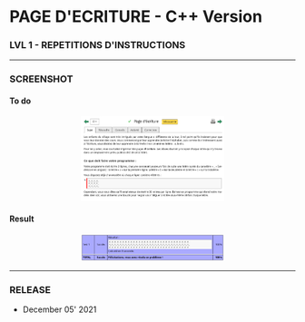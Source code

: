 # PAGE D'ECRITURE - C++ Version
### LVL 1 - REPETITIONS D'INSTRUCTIONS

---
### **SCREENSHOT**
#### To do
<div align="center">
    <img
        src="https://github.com/Ayckinn/CPP/blob/main/FRANCE_IOI/LEVEL_01/2_Repetition_instructions/06_page_ecriture/todo.png"
        alt="DEMO"
        style="width:50%">
</div>

#### Result
<div align="center">
    <img
        src="https://github.com/Ayckinn/CPP/blob/main/FRANCE_IOI/LEVEL_01/2_Repetition_instructions/06_page_ecriture/result.png"
        alt="DEMO"
        style="width:50%">
</div>

---
### **RELEASE**

- December 05' 2021
